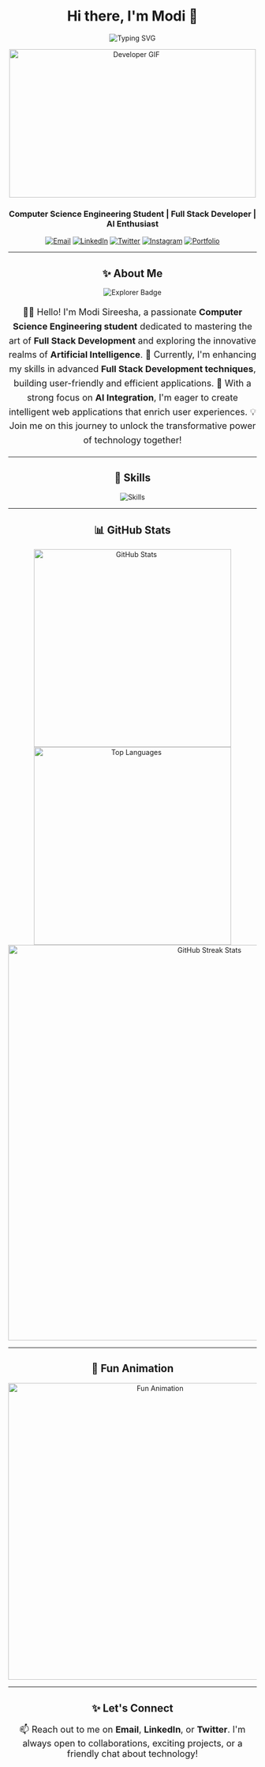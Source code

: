 <h1 align="center">Hi there, I'm Modi  👋</h1>

<p align="center">
  <img src="https://readme-typing-svg.herokuapp.com?font=Fira+Code&weight=600&size=30&duration=3000&pause=1000&color=FF6F91&center=true&vCenter=true&width=600&height=50&lines=Full+Stack+Developer;AI+Enthusiast;Prompt+Engineer;Open+Source+Contributor" alt="Typing SVG">
</p>

<div align="center">
  <img src="https://media.giphy.com/media/qgQUggAC3Pfv687qPC/giphy.gif" alt="Developer GIF" width="500" height="300">
</div>

<h3 align="center">Computer Science Engineering Student | Full Stack Developer | AI Enthusiast</h3>

<p align="center">
  <a href="mailto:modisireesha09@gmail.com"><img src="https://img.shields.io/badge/Email-modisireesha09%40gmail.com-%23333?style=for-the-badge&logo=gmail" alt="Email"></a>
  <a href="https://www.linkedin.com/in/modi-sireesha-63ba47279/" target="_blank"><img src="https://img.shields.io/badge/LinkedIn-Modi%20Sireesha-%230077B5?style=for-the-badge&logo=linkedin" alt="LinkedIn"></a>
  <a href="https://twitter.com/_sireeshamodi_" target="_blank"><img src="https://img.shields.io/badge/Twitter-@_sireeshamodi_-%231DA1F2?style=for-the-badge&logo=twitter" alt="Twitter"></a>
  <a href="https://instagram.com/sireesha_modi" target="_blank"><img src="https://img.shields.io/badge/Instagram-@sireesha_modi-%23E4405F?style=for-the-badge&logo=instagram" alt="Instagram"></a>
  <a href="https://modisireesha-portfolio.vercel.app/" target="_blank"><img src="https://img.shields.io/badge/Portfolio-Visit%20Here-%23008080?style=for-the-badge&logo=portfolio" alt="Portfolio"></a>
</p>

---

<h2 align="center">✨ About Me</h2>

<div align="center">
  <img src="https://img.shields.io/badge/Explorer-Lifelong Learner-%239b59b6?style=for-the-badge" alt="Explorer Badge">
</div>

<p align="center" style="font-size: 18px; line-height: 1.6;">
👩‍💻 Hello! I'm Modi Sireesha, a passionate <b>Computer Science Engineering student</b> dedicated to mastering the art of 
<b>Full Stack Development</b> and exploring the innovative realms of <b>Artificial Intelligence</b>.  
🌱 Currently, I'm enhancing my skills in advanced <b>Full Stack Development techniques</b>, building user-friendly and efficient applications.  
🎯 With a strong focus on <b>AI Integration</b>, I'm eager to create intelligent web applications that enrich user experiences.  
💡 Join me on this journey to unlock the transformative power of technology together!
</p>

---

<h2 align="center">🚀 Skills</h2>

<div align="center">
  <img src="https://skillicons.dev/icons?i=html,css,js,ts,angular,nodejs,java,python,spring,mysql,mongodb,sqlite,aws,postman&theme=light" alt="Skills">
</div>

---

<h2 align="center">📊 GitHub Stats</h2>

<div align="center">
  <img src="https://github-readme-stats.vercel.app/api?username=sireesha0904&show_icons=true&theme=radical" alt="GitHub Stats" width="400px">
  <img src="https://github-readme-stats.vercel.app/api/top-langs/?username=sireesha0904&layout=compact&theme=radical" alt="Top Languages" width="400px">
</div>

<div align="center">
  <img src="https://github-readme-streak-stats.herokuapp.com/?user=sireesha0904&theme=radical" alt="GitHub Streak Stats" width="800px">
</div>

---

<h2 align="center">🌈 Fun Animation</h2>

<div align="center">
  <img src="https://media.giphy.com/media/LMcB8XospGZO8UQq87/giphy.gif" alt="Fun Animation" width="600px">
</div>

---

<h2 align="center">✨ Let's Connect</h2>

<p align="center" style="font-size: 18px;">
📫 Reach out to me on <b>Email</b>, <b>LinkedIn</b>, or <b>Twitter</b>. I'm always open to collaborations, exciting projects, or a friendly chat about technology!
</p>
